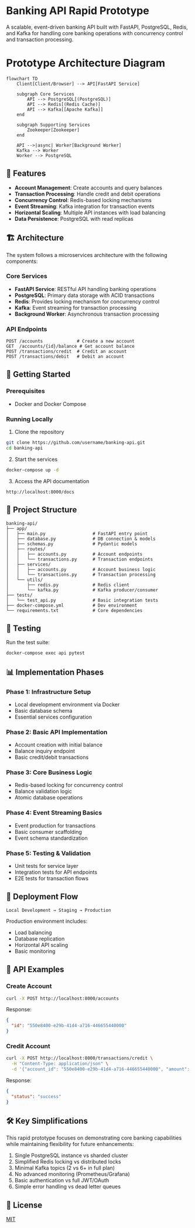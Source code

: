 # Banking API Rapid Prototype

A scalable, event-driven banking API built with FastAPI, PostgreSQL, Redis, and Kafka for handling core banking operations with concurrency control and transaction processing.

# Prototype Architecture Diagram
```mermaid
flowchart TD
    Client[Client/Browser] --> API[FastAPI Service]
    
    subgraph Core Services
        API --> PostgreSQL[(PostgreSQL)]
        API --> Redis[(Redis Cache)]
        API --> Kafka[[Apache Kafka]]
    end
    
    subgraph Supporting Services
        Zookeeper[Zookeeper]
    end
    
    API -->|async| Worker[Background Worker]
    Kafka --> Worker
    Worker --> PostgreSQL
```

## 🌟 Features

- **Account Management**: Create accounts and query balances
- **Transaction Processing**: Handle credit and debit operations
- **Concurrency Control**: Redis-based locking mechanisms
- **Event Streaming**: Kafka integration for transaction events
- **Horizontal Scaling**: Multiple API instances with load balancing
- **Data Persistence**: PostgreSQL with read replicas

## 🏗️ Architecture

The system follows a microservices architecture with the following components:

### Core Services
- **FastAPI Service**: RESTful API handling banking operations
- **PostgreSQL**: Primary data storage with ACID transactions
- **Redis**: Provides locking mechanism for concurrency control
- **Kafka**: Event streaming for transaction processing
- **Background Worker**: Asynchronous transaction processing

### API Endpoints

```
POST /accounts             # Create a new account
GET  /accounts/{id}/balance # Get account balance
POST /transactions/credit  # Credit an account
POST /transactions/debit   # Debit an account
```

## 🚀 Getting Started

### Prerequisites

- Docker and Docker Compose

### Running Locally

1. Clone the repository
```bash
git clone https://github.com/username/banking-api.git
cd banking-api
```

2. Start the services
```bash
docker-compose up -d
```

3. Access the API documentation
```
http://localhost:8000/docs
```

## 📁 Project Structure

```
banking-api/
├── app/
│   ├── main.py                  # FastAPI entry point
│   ├── database.py              # DB connection & models
│   ├── schemas.py               # Pydantic models
│   ├── routes/
│   │   ├── accounts.py          # Account endpoints
│   │   └── transactions.py      # Transaction endpoints
│   ├── services/
│   │   ├── accounts.py          # Account business logic
│   │   └── transactions.py      # Transaction processing
│   └── utils/
│       ├── redis.py             # Redis client
│       └── kafka.py             # Kafka producer/consumer
├── tests/
│   └── test_api.py              # Basic integration tests
├── docker-compose.yml           # Dev environment
└── requirements.txt             # Core dependencies
```

## 🧪 Testing

Run the test suite:

```bash
docker-compose exec api pytest
```

## 📊 Implementation Phases

### Phase 1: Infrastructure Setup
- Local development environment via Docker
- Basic database schema
- Essential services configuration

### Phase 2: Basic API Implementation
- Account creation with initial balance
- Balance inquiry endpoint
- Basic credit/debit transactions

### Phase 3: Core Business Logic
- Redis-based locking for concurrency control
- Balance validation logic
- Atomic database operations

### Phase 4: Event Streaming Basics
- Event production for transactions
- Basic consumer scaffolding
- Event schema standardization

### Phase 5: Testing & Validation
- Unit tests for service layer
- Integration tests for API endpoints
- E2E tests for transaction flows

## 🔄 Deployment Flow

```
Local Development → Staging → Production
```

Production environment includes:
- Load balancing
- Database replication
- Horizontal API scaling
- Basic monitoring

## 📝 API Examples

### Create Account
```bash
curl -X POST http://localhost:8000/accounts
```

Response:
```json
{
  "id": "550e8400-e29b-41d4-a716-446655440000"
}
```

### Credit Account
```bash
curl -X POST http://localhost:8000/transactions/credit \
  -H "Content-Type: application/json" \
  -d '{"account_id": "550e8400-e29b-41d4-a716-446655440000", "amount": 100.00}'
```

Response:
```json
{
  "status": "success"
}
```

## 🛠️ Key Simplifications

This rapid prototype focuses on demonstrating core banking capabilities while maintaining flexibility for future enhancements:

1. Single PostgreSQL instance vs sharded cluster
2. Simplified Redis locking vs distributed locks
3. Minimal Kafka topics (2 vs 6+ in full plan)
4. No advanced monitoring (Prometheus/Grafana)
5. Basic authentication vs full JWT/OAuth
6. Simple error handling vs dead letter queues

## 📄 License

[MIT](LICENSE)